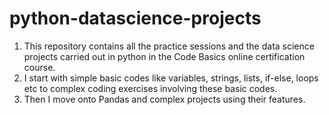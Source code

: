 # python-datascience-projects  
1. This repository contains all the practice sessions and the data science projects carried out in python in the Code Basics online certification course.  
2. I start with simple basic codes like variables, strings, lists, if-else, loops etc to complex coding exercises involving these basic codes.  
3. Then I move onto Pandas and complex projects using their features.  
